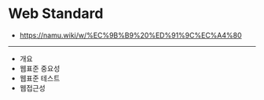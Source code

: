 # Web Standard

- https://namu.wiki/w/%EC%9B%B9%20%ED%91%9C%EC%A4%80

---

- 개요
- 웹표준 중요성
- 웹표준 테스트
- 웹접근성
